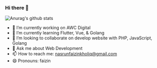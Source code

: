### Hi there 👋

![Anurag's github stats](https://github-readme-stats.vercel.app/api?username=faizinkholiq&theme=dark&show_icons=true)

- 🔭 I’m currently working on AWC Digital
- 🌱 I’m currently learning Flutter, Vue, & Golang
- 👯 I’m looking to collaborate on develop website with PHP, JavaScript, Golang
- 💬 Ask me about Web Development
- 📫 How to reach me: nasrunfaizinkholiq@gmail.com
- 😄 Pronouns: faizin
<!-- - 🤔 I’m looking for help with ... -->
<!-- - ⚡ Fun fact: ... -->
